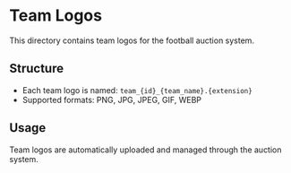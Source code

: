 # Team Logos

This directory contains team logos for the football auction system.

## Structure
- Each team logo is named: `team_{id}_{team_name}.{extension}`
- Supported formats: PNG, JPG, JPEG, GIF, WEBP

## Usage
Team logos are automatically uploaded and managed through the auction system.
